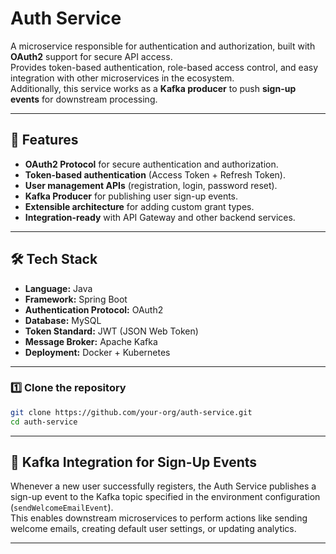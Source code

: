 # Auth Service

A microservice responsible for authentication and authorization, built with **OAuth2** support for secure API access.  
Provides token-based authentication, role-based access control, and easy integration with other microservices in the ecosystem.  
Additionally, this service works as a **Kafka producer** to push **sign-up events** for downstream processing.

---

## 🚀 Features
- **OAuth2 Protocol** for secure authentication and authorization.
- **Token-based authentication** (Access Token + Refresh Token).
- **User management APIs** (registration, login, password reset).
- **Kafka Producer** for publishing user sign-up events.
- **Extensible architecture** for adding custom grant types.
- **Integration-ready** with API Gateway and other backend services.

---

## 🛠 Tech Stack
- **Language:** Java
- **Framework:** Spring Boot
- **Authentication Protocol:** OAuth2
- **Database:** MySQL
- **Token Standard:** JWT (JSON Web Token)
- **Message Broker:** Apache Kafka
- **Deployment:** Docker + Kubernetes

---


### 1️⃣ Clone the repository
```bash
git clone https://github.com/your-org/auth-service.git
cd auth-service
```


---

## 📡 Kafka Integration for Sign-Up Events
Whenever a new user successfully registers, the Auth Service publishes a sign-up event to the Kafka topic specified in the environment configuration (`sendWelcomeEmailEvent`).  
This enables downstream microservices to perform actions like sending welcome emails, creating default user settings, or updating analytics.

---

